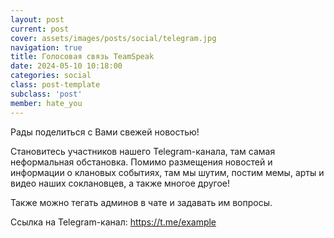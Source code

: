 ```yaml
---
layout: post
current: post
cover: assets/images/posts/social/telegram.jpg
navigation: true
title: Голосовая связь TeamSpeak
date: 2024-05-10 10:18:00
categories: social
class: post-template
subclass: 'post'
member: hate_you
---
```


Рады поделиться с Вами свежей новостью!

Становитесь участников нашего Telegram-канала, там самая неформальная обстановка. Помимо размещения новостей и информации о клановых событиях, там мы шутим, постим мемы, арты и видео наших соклановцев, а также многое другое!

Также можно тегать админов в чате и задавать им вопросы.

Ссылка на Telegram-канал: https://t.me/example